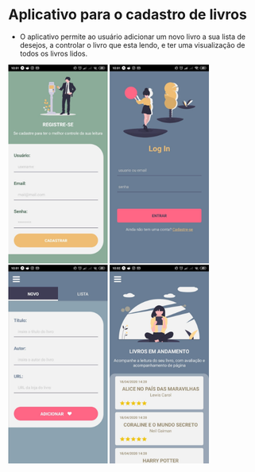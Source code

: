 # Aplicativo para o cadastro de livros
- O aplicativo  permite ao usuário adicionar um novo livro a sua lista de desejos, a controlar o livro que esta lendo, e ter uma visualização de todos os livros lidos.
<img src="https://raw.githubusercontent.com/taisspadotin/appLivros/master/fotos/foto2.jpeg" width="200" height="400" />
<img src="https://raw.githubusercontent.com/taisspadotin/appLivros/master/fotos/foto1.jpeg" width="200" height="400" />
<img src="https://raw.githubusercontent.com/taisspadotin/appLivros/master/fotos/foto3.jpeg" width="200" height="400" />
<img src="https://raw.githubusercontent.com/taisspadotin/appLivros/master/fotos/foto4.jpeg" width="200" height="400" />
